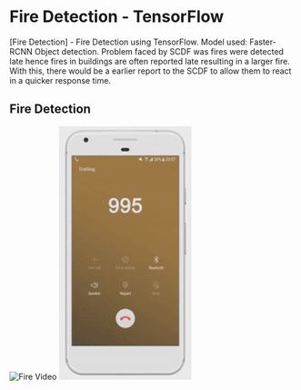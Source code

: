 # Fire Detection - TensorFlow

[Fire Detection] - Fire Detection using TensorFlow. Model used: Faster-RCNN Object detection. Problem faced by SCDF was fires were detected late hence fires in buildings are often reported late resulting in a larger fire. With this, there would be a earlier report to the SCDF to allow them to react in a quicker response time.

## Fire Detection

![Fire Video](fire.gif)
![Push Notification](pushnotification.gif)